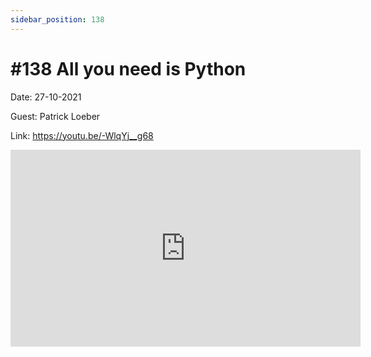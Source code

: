 ```yaml
---
sidebar_position: 138
---
```


# #138 All you need is Python

Date: 27-10-2021

Guest: Patrick Loeber

Link: https://youtu.be/-WlqYj__g68

<iframe width="560" height="315" src="https://www.youtube.com/embed/-WlqYj__g68" title="YouTube video player" frameborder="0" allow="accelerometer; autoplay; clipboard-write; encrypted-media; gyroscope; picture-in-picture; web-share" allowfullscreen></iframe>